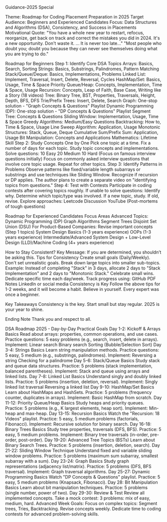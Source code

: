Guidance-2025 Special

Theme: Roadmap for Coding Placement Preparation in 2025
Target Audience: Beginners and Experienced Candidates
 Focus: Data Structures and Algorithms (DSA), Consistency, and Success in Placements
 Motivational Quote:
"You have a whole new year to restart, refocus, reorganize, get back on track and correct the mistakes you did in 2024. It's a new opportunity. Don't waste it. ... It is never too late..."
"Most people who doubt you; doubt you because they can never see themselves doing what you are trying to do."

Roadmap for Beginners
Step 1: Identify Core DSA Topics
Arrays: Basics, Search, Sorting
Strings: Basics, Substrings, Palindromes, Pattern Matching
Stack/Queue/Deque: Basics, Implementations, Problems
Linked List: Implement, Traversal, Insert, Delete, Reversal, Cycles
HashMap/Set: Basics, Usage, Time & Space
Priority Queue/Heap: Concepts, Implementation, Time & Space, Usage
Recursion: Concepts, Leap of Faith, Base Case, Writing like a Story (18 videos)
Tree: Binary Tree, BST, Properties, Traversals, Height, Depth, BFS, DFS
Trie/Prefix Trees: Insert, Delete, Search
Graph: One-stop solution - "Graph Concepts & Questions" Playlist
Dynamic Programming (DP): One-stop solution - "DP Concepts & Questions" Playlist
Segment Tree: Concepts & Questions
Sliding Window: Implementation, Usage, Time & Space
Greedy Algorithms: Medium/Easy Questions
Backtracking: How to, Time & Space, Usage
Line Sweep Algorithm: Application, Usage
Monotonic Structures: Stack, Queue, Deque
Cumulative Sum/Prefix Sum: Application, Usage
Bit Manipulation: Concepts and Applications
Mathematics: Lifetime Skill
Step 2: Study Concepts One by One
Pick one topic at a time.
Fix a number of days for each topic.
Study topic concepts and implementations.
Solve questions:
10 Easy
20 Medium
10 Hard (Focus on famous interview questions initially)
Focus on commonly asked interview questions that involve core topic usage.
Repeat for other topics.
Step 3: Identify Patterns in Problems
Observe patterns like fixed/variable length subarrays or substrings and use techniques like Sliding Window.
Recognize if recursion or DP applies.
The author plans to create a separate video on "identifying topics from questions."
Step 4: Test with Contests
Participate in coding contests after covering topics roughly.
If unable to solve questions:
Identify why.
Determine which topic/type was involved.
If a new topic, study. If old, revise.
Explore approaches:
Leetcode Discussion
YouTube (Post-mortems of tough questions)

Roadmap for Experienced Candidates
Focus Areas
Advanced Topics:
Dynamic Programming (DP)
Graph Algorithms
Segment Trees
Disjoint Set Union (DSU)
For Product-Based Companies:
Revise important concepts (Step 1 topics)
System Design Basics (1-3 years experience)
OOPs (1-3 years experience)
Intermediate/Advanced System Design + Low-Level Design (LLD)/Machine Coding (4+ years experience)

How to Stay Consistent?
Key Message: If you are determined, you shouldn’t be asking this.
Tips for Consistency
Create small goals (Daily/Weekly).
Don't set unrealistic goals.
Break down large topics into smaller sub-topics.
Example: Instead of completing "Stack" in 3 days, allocate 2 days to "Stack Implementation" and 2 days to "Monotonic Stack."
Celebrate small wins.
Dedicate specific time each day/week.
Track progress using:
GitHub
PDF Notes
LinkedIn or social media
Consistency is Key
Follow the above tips for 1-2 weeks, and it will become a habit.
Believe in yourself. Every expert was once a beginner.

Key Takeaways
Consistency is the key.
Start small but stay regular.
2025 is your year to shine.

Ending Note
Thank you and respect to all.

DSA Roadmap 2025 - Day-by-Day Practical Goals
Day 1-2: Kickoff & Arrays Basics
Read about arrays: properties, common operations, and use cases.
Practice questions:
5 easy problems (e.g., search, insert, delete in arrays).
Implement:
Linear search
Binary search
Sorting (Bubble/Selection Sort)
Day 3-4: Strings Basics
Learn string manipulation methods.
Practice questions:
5 easy, 5 medium (e.g., substrings, palindromes).
Implement:
Reversing a string
Checking for a palindrome
Day 5-6: Stack/Queue Basics
Study stack and queue data structures.
Practice:
5 problems (stack implementation, balanced parentheses).
Implement:
Stack and queue using arrays and linked lists.
Day 7-8: Linked List Basics
Understand singly and doubly linked lists.
Practice:
5 problems (insertion, deletion, reversal).
Implement:
Singly linked list traversal
Reversing a linked list
Day 9-10: HashMap/Set Basics
Learn about HashMaps and HashSets.
Practice:
5 problems (frequency counter, duplicates in arrays).
Implement:
Basic HashMap from scratch.
Day 11-12: Priority Queue/Heap Basics
Study heaps and priority queues.
Practice:
5 problems (e.g., K largest elements, heap sort).
Implement:
Min-heap and max-heap.
Day 13-15: Recursion Basics
Watch the "Recursion: 18 Videos" playlist.
Practice:
5 easy, 5 medium problems (factorials, Fibonacci).
Implement:
Recursive solution for binary search.
Day 16-18: Binary Trees Basics
Study tree properties, traversals (DFS, BFS).
Practice:
5 easy, 5 medium problems.
Implement:
Binary tree traversals (in-order, pre-order, post-order).
Day 19-20: Advanced Tree Topics (BSTs)
Learn about Binary Search Trees.
Practice:
5 problems (insertion, deletion, search).
Day 21-22: Sliding Window Technique
Understand fixed and variable sliding window problems.
Practice:
5 problems (maximum sum subarray, smallest subarray with a sum).
Day 23-24: Graph Basics
Study graph representations (adjacency list/matrix).
Practice:
5 problems (DFS, BFS traversal).
Implement:
Graph traversal algorithms.
Day 25-27: Dynamic Programming Basics
Watch "DP Concepts & Questions" playlist.
Practice:
5 easy, 5 medium problems (Knapsack, Fibonacci).
Day 28: Bit Manipulation Basics
Learn about bit manipulation techniques.
Practice:
5 problems (single number, power of two).
Day 29-30: Review & Test
Review all implemented concepts.
Take a mock contest:
3 problems: mix of easy, medium, hard.
Advanced Week Goals:
Focus on complex topics:
Segment trees, Tries, Backtracking.
Revise concepts weekly.
Dedicate time to coding contests for advanced problem-solving skills.

